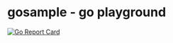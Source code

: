 # gosample - go playground

[![Go Report Card](https://goreportcard.com/badge/github.com/mplx/gosample)](https://goreportcard.com/report/github.com/mplx/gosample)
